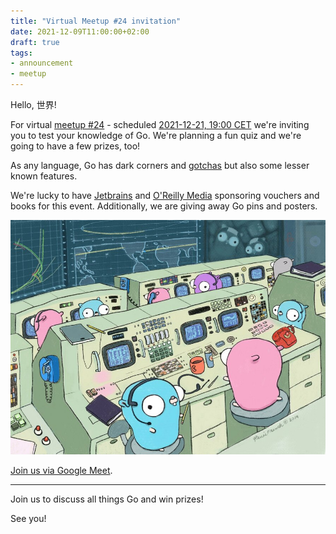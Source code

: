 ```yaml
---
title: "Virtual Meetup #24 invitation"
date: 2021-12-09T11:00:00+02:00
draft: true
tags:
- announcement
- meetup
---
```


Hello, 世界!

For virtual [meetup #24](https://www.meetup.com/Leipzig-Golang/events/277710643/) - scheduled
[2021-12-21, 19:00 CET](https://www.meetup.com/Leipzig-Golang/events/277710643/) we're inviting
you to test your knowledge of Go. We're planning a fun quiz and we're going
to have a few prizes, too!

As any language, Go has dark corners and
[gotchas](https://github.com/golang-leipzig/gotchas) but also some lesser known
features.

We're lucky to have [Jetbrains](https://www.jetbrains.com/) and [O'Reilly
Media](https://www.oreilly.com/) sponsoring vouchers and books for this event.
Additionally, we are giving away Go pins and posters.

![](/images/gopher10th-small-50.jpg)

[Join us via Google Meet](https://meet.google.com/ous-mtys-wsx).

----

Join us to discuss all things Go and win prizes!

See you!


<!--

TODO: outreach.

https://www.linkedin.com/posts/martin-czygan-58348842_security-golang-leipzig-activity-6858703511115358208-gGa4
https://twitter.com/cvvfj/status/1452982081198362635

-->
